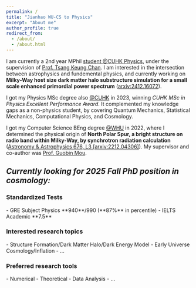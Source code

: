 ```yaml
---
permalink: /
title: "Jianhao WU-CS to Physics"
excerpt: "About me"
author_profile: true
redirect_from: 
  - /about/
  - /about.html
---
```


I am currently a 2nd year MPhil [student @CUHK Physics](https://newww.phy.cuhk.edu.hk/postgraduate/wu-jianhao), under the supervision of [Prof. Tsang Keung Chan](https://newww.phy.cuhk.edu.hk/teaching_staff/chan-tsang-keung). I am interested in the intersection between astrophysics and fundemental physics, and currently working on <span style="font-weight: bold;">Milky-Way host size dark matter halo substructure simulation for a small scale enhanced primordial power spectrum</span> ([arxiv:2412.16072](https://arxiv.org/abs/2412.16072)).

I got my Physics MSc degree also [@CUHK](https://www.cuhk.edu.hk) in 2023, winning *CUHK MSc in Physics Excellent Performance Award*. It complemented my knowledge gaps as a non-physics student, by covering Quantum Mechanics, Statistical Mechanics, Computational Physics, and Cosmology.

I got my Computer Science BEng degree [@WHU](https://en.whu.edu.cn/) in 2022, where I determined the physical origin of <span style="font-weight: bold;">North Polar Spur, a bright structure on radio band within Milky-Way, by synchrotron radiation calculation</span> ([Astronomy & Astrophysics 676, L3 [arxiv:2212.04306]](https://www.aanda.org/articles/aa/full_html/2023/08/aa45401-22/aa45401-22.html)). My supervisor and co-author was [Prof. Guobin Mou](https://astrowhu.github.io/guobinmou).


## *Currently looking for 2025 Fall PhD position in cosmology:*

<h3>Standardized Tests</h3>
- GRE Subject Physics **940**/990 (**87%** in percentile)
- IELTS Academic **7.5**
<h3>Interested research topics</h3>
- Structure Formation/Dark Matter Halo/Dark Energy Model
- Early Universe Cosmology/Inflation
- ...
<h3>Preferred research tools</h3> 
- Numerical
- Theoretical
- Data Analysis
- ...